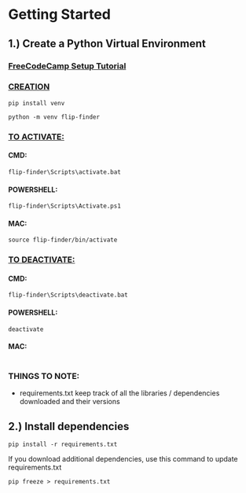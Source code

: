 # Getting Started

## 1.) Create a Python Virtual Environment

### [FreeCodeCamp Setup Tutorial](https://www.freecodecamp.org/news/how-to-setup-virtual-environments-in-python/)

### <ins>CREATION</ins>

```
pip install venv
```

```
python -m venv flip-finder
```

### <ins>TO ACTIVATE:</ins>

#### CMD:

```
flip-finder\Scripts\activate.bat
```

#### POWERSHELL:

```
flip-finder\Scripts\Activate.ps1
```

#### MAC:

```
source flip-finder/bin/activate
```

### <ins>TO DEACTIVATE:</ins>

#### CMD:

```
flip-finder\Scripts\deactivate.bat
```

#### POWERSHELL:

```
deactivate
```

#### MAC:

```

```

### THINGS TO NOTE:

- requirements.txt keep track of all the libraries / dependencies downloaded and their versions

## 2.) Install dependencies

```
pip install -r requirements.txt
```

If you download additional dependencies, use this command to update requirements.txt

```
pip freeze > requirements.txt
```
